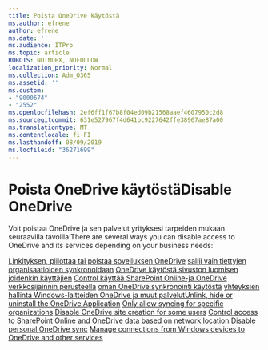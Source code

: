 ```yaml
---
title: Poista OneDrive käytöstä
ms.author: efrene
author: efrene
ms.date: ''
ms.audience: ITPro
ms.topic: article
ROBOTS: NOINDEX, NOFOLLOW
localization_priority: Normal
ms.collection: Adm_O365
ms.assetid: ''
ms.custom:
- "9000674"
- "2552"
ms.openlocfilehash: 2ef6ff1f67b8f04ed09b21568aaef4607950c2d8
ms.sourcegitcommit: 631e527967f4d641bc9227642ffe38967ae87a00
ms.translationtype: MT
ms.contentlocale: fi-FI
ms.lasthandoff: 08/09/2019
ms.locfileid: "36271699"
---
```

# <a name="disable-onedrive"></a><span data-ttu-id="1303d-102">Poista OneDrive käytöstä</span><span class="sxs-lookup"><span data-stu-id="1303d-102">Disable OneDrive</span></span>

<span data-ttu-id="1303d-103">Voit poistaa OneDrive ja sen palvelut yrityksesi tarpeiden mukaan seuraavilla tavoilla:</span><span class="sxs-lookup"><span data-stu-id="1303d-103">There are several ways you can disable access to OneDrive and its services depending on your business needs:</span></span>

<span data-ttu-id="1303d-104">[Linkityksen, piilottaa tai poistaa sovelluksen OneDrive](https://support.office.com/article/turn-off-disable-or-uninstall-onedrive-f32a17ce-3336-40fe-9c38-6efb09f944b0)
[sallii vain tiettyjen organisaatioiden synkronoidaan](https://docs.microsoft.com/onedrive/use-group-policy#allow-syncing-onedrive-accounts-for-only-specific-organizations)
[OneDrive käytöstä sivuston luomisen joidenkin käyttäjien](https://docs.microsoft.com/sharepoint/manage-user-profiles#disable-onedrive-creation-for-some-users)
[Control käyttää SharePoint Online-ja OneDrive verkkosijainnin perusteella](https://docs.microsoft.com/sharepoint/control-access-based-on-network-location)
[oman OneDrive synkronointi käytöstä](https://docs.microsoft.com/onedrive/use-group-policy#DisablePersonalSync)
[yhteyksien hallinta Windows-laitteiden OneDrive ja muut palvelut](https://docs.microsoft.com/windows/privacy/manage-connections-from-windows-operating-system-components-to-microsoft-services#bkmk-onedrive)</span><span class="sxs-lookup"><span data-stu-id="1303d-104">[Unlink, hide or uninstall the OneDrive Application](https://support.office.com/article/turn-off-disable-or-uninstall-onedrive-f32a17ce-3336-40fe-9c38-6efb09f944b0)
[Only allow syncing for specific organizations](https://docs.microsoft.com/onedrive/use-group-policy#allow-syncing-onedrive-accounts-for-only-specific-organizations)
[Disable OneDrive site creation for some users](https://docs.microsoft.com/sharepoint/manage-user-profiles#disable-onedrive-creation-for-some-users)
[Control access to SharePoint Online and OneDrive data based on network location](https://docs.microsoft.com/sharepoint/control-access-based-on-network-location)
[Disable personal OneDrive sync](https://docs.microsoft.com/onedrive/use-group-policy#DisablePersonalSync)
[Manage connections from Windows devices to OneDrive and other services](https://docs.microsoft.com/windows/privacy/manage-connections-from-windows-operating-system-components-to-microsoft-services#bkmk-onedrive)</span></span>



